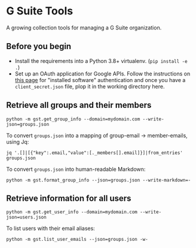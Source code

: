 # G Suite Tools

A growing collection tools for managing a G Suite organization.

## Before you begin

- Install the requirements into a Python 3.8+ virtualenv. (`pip install -e .`)
- Set up an OAuth application for Google APIs.
  Follow the instructions on [this page](https://developers.google.com/admin-sdk/directory/v1/guides/authorizing.html)
  for "installed software" authentication and once you have a `client_secret.json` file, plop it in the
  working directory here.

## Retrieve all groups and their members

```
python -m gst.get_group_info --domain=mydomain.com --write-json=groups.json
```

To convert `groups.json` into a mapping of group-email -> member-emails, using Jq:

```
jq '.[]|[{"key":.email,"value":[._members[].email]}]|from_entries' groups.json
```

To convert `groups.json` into human-readable Markdown:

```
python -m gst.format_group_info --json=groups.json --write-markdown=-
```

## Retrieve information for all users

```
python -m gst.get_user_info --domain=mydomain.com --write-json=users.json
```

To list users with their email aliases:

```
python -m gst.list_user_emails --json=groups.json -w-
```

